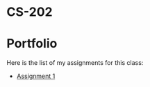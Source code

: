 # CS-202
<h1>Portfolio</h1>
<p>Here is the list of my assignments for this class:</p>
<ul>
  <li><a href="Assignment 1/index.html">Assignment 1</a></li>
</ul>
